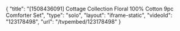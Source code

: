 {
    "title": "[1508436091] Cottage Collection Floral 100% Cotton 9pc Comforter Set",
    "type": "solo",
    "layout": "iframe-static",
    "videoId": "123178498",
    "url": "\/tvpembed\/123178498"
}